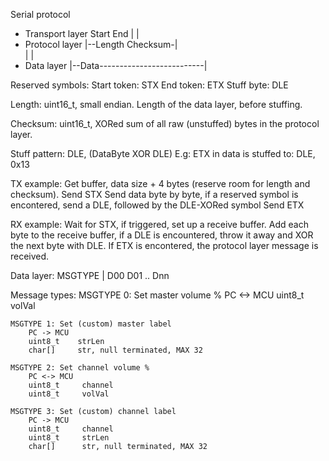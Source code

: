 Serial protocol

- Transport layer         Start                                                 End 
                              |                                                 |
- Protocol layer              |--Length                                Checksum-|   
                                      |                                |
- Data layer                          |--Data--------------------------|

Reserved symbols:
    Start token:    STX
    End token:      ETX
    Stuff byte:     DLE

Length:             uint16_t, small endian. Length of the data layer, before stuffing.

Checksum:           uint16_t, XORed sum of all raw (unstuffed) bytes in the protocol layer.

Stuff pattern:      DLE, (DataByte XOR DLE)
                        E.g: ETX in data is stuffed to: DLE, 0x13

TX example:
    Get buffer, data size + 4 bytes (reserve room for length and checksum).
    Send STX
    Send data byte by byte, if a reserved symbol is encontered, send a DLE, followed by the DLE-XORed symbol
    Send ETX


RX example:
    Wait for STX, if triggered, set up a receive buffer.
    Add each byte to the receive buffer, if a DLE is encountered, throw it away and XOR the next byte with DLE.
    If ETX is encontered, the protocol layer message is received.


Data layer:
    MSGTYPE | D00 D01 .. Dnn 

Message types:
    MSGTYPE 0: Set master volume %
        PC <-> MCU
        uint8_t    volVal

    MSGTYPE 1: Set (custom) master label
        PC -> MCU
        uint8_t    strLen
        char[]     str, null terminated, MAX 32

    MSGTYPE 2: Set channel volume %
        PC <-> MCU
        uint8_t     channel
        uint8_t     volVal

    MSGTYPE 3: Set (custom) channel label
        PC -> MCU
        uint8_t     channel
        uint8_t     strLen
        char[]      str, null terminated, MAX 32